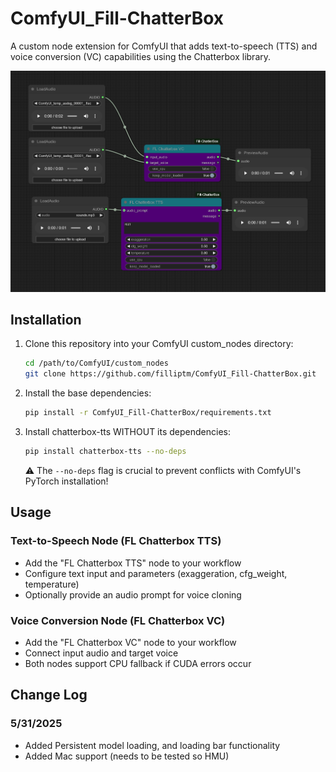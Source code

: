# ComfyUI_Fill-ChatterBox

A custom node extension for ComfyUI that adds text-to-speech (TTS) and voice conversion (VC) capabilities using the Chatterbox library.

![ChatterBox Example](web/image.png)

## Installation

1. Clone this repository into your ComfyUI custom_nodes directory:
   ```bash
   cd /path/to/ComfyUI/custom_nodes
   git clone https://github.com/filliptm/ComfyUI_Fill-ChatterBox.git
   ```

2. Install the base dependencies:
   ```bash
   pip install -r ComfyUI_Fill-ChatterBox/requirements.txt
   ```

3. Install chatterbox-tts WITHOUT its dependencies:
   ```bash
   pip install chatterbox-tts --no-deps
   ```

   ⚠️ The `--no-deps` flag is crucial to prevent conflicts with ComfyUI's PyTorch installation!

## Usage

### Text-to-Speech Node (FL Chatterbox TTS)
- Add the "FL Chatterbox TTS" node to your workflow
- Configure text input and parameters (exaggeration, cfg_weight, temperature)
- Optionally provide an audio prompt for voice cloning

### Voice Conversion Node (FL Chatterbox VC)
- Add the "FL Chatterbox VC" node to your workflow
- Connect input audio and target voice
- Both nodes support CPU fallback if CUDA errors occur

## Change Log

### 5/31/2025
- Added Persistent model loading, and loading bar functionality
- Added Mac support (needs to be tested so HMU)